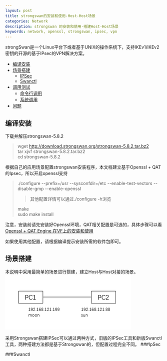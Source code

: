 ```yaml
---
layout: post
title: strongswan的安装和使用-Host-Host场景
categories: Network 
description: strongswan 的安装和使用-搭建Host-Host场景
keywords: network, openssl, strongswan, ipsec, vpn
---
```

strongSwan是一个Linux平台下或者基于UNIX的操作系统下，支持IKEv1/IKEv2密钥的开源的基于IPsec的VPN解决方案。

* [编译安装](#编译安装)
* [场景搭建](#场景搭建)
    * [IPSec](#IPSec)
    * [Swanctl](#Swanctl)
* [调用测试](#调用测试)
    * [命令行调用](#命令行调用)
    * [系统调用](#系统调用)
* [问题](#问题)
 

## 编译安装
下载并解压strongswan-5.8.2
> wget http://download.strongswan.org/strongswan-5.8.2.tar.bz2  
> tar xjvf strongswan-5.8.2.tar.bz2  
> cd strongswan-5.8.2  

根据自己的应用场景配置strongswan安装程序，本文档建立基于Openssl + QAT的Ipsec，所以开启openssl支持
> ./configure \-\-prefix=/usr -\-sysconfdir=/etc -\-enable-test-vectors -\-disable-gmp -\-enable-openssl  
> > 其他配置详情可以通过./configure -h浏览  
>
> make  
> sudo make install  

注意，安装前请先安装好Openssl环境，QAT相关配置是可选的，具体步骤可以看[Openssl + QAT Engine 在VF上的安装和使用](https://leyao-daily.github.io/2020/03/12/openssl-qat/)

如果使用其他配置，请根据编译提示安装所需的软件包即可。

## 场景搭建
本说明中采用最简单的场景进行搭建，建立Host与Host对接的场景。
![host-to-host 场景](https://raw.githubusercontent.com/leyao-daily/leyao-daily.github.io/master/images/posts/strongswan/h2h.png)

采用Strongswan搭建IPSec可以通过两种方式，旧版的IPSec工具和新版Swanctl工具，两种搭建方法都是基于Strongswan的，但配置过程完全不同。
###IpSec

###Swanctl
